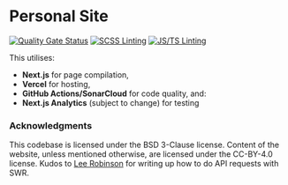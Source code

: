 # Personal Site
[![Quality Gate Status](https://sonarcloud.io/api/project_badges/measure?project=doamatto_personal-site&metric=alert_status)](https://sonarcloud.io/dashboard?id=doamatto_personal-site)
[![SCSS Linting](https://github.com/doamatto/doamatto.xyz/workflows/SCSS%20Linting/badge.svg)](https://github.com/doamatto/doamatto.xyz/actions?query=workflow%3A%22SCSS+Linting%22)
[![JS/TS Linting](https://github.com/doamatto/doamatto.xyz/workflows/JS/TS%20Linting/badge.svg)](https://github.com/doamatto/doamatto.xyz/actions?query=workflow%3A%22JS%2FTS+Linting%22)

This utilises:
- **Next.js** for page compilation,
- **Vercel** for hosting,
- **GitHub Actions/SonarCloud** for code quality, and:
- **Next.js Analytics** (subject to change) for testing

### Acknowledgments
This codebase is licensed under the BSD 3-Clause license. Content of the website, unless mentioned otherwise, are licensed under the CC-BY-4.0 license. Kudos to [Lee Robinson](https://leerob.io) for writing up how to do API requests with SWR.